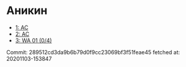 # Аникин
- [1: AC](1.md)
- [2: AC](2.md)
- [3: WA 01 (0/4)](3.md)

Commit: 289512cd3da9b6b79d0f9cc23069bf3f51feae45
 fetched at: 20201103-153847
